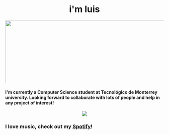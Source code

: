 # <h1 align="center"> i'm luis </h1>
<p align="center">
  <img width="700" height="200" src="https://cdn.dribbble.com/userupload/10211320/file/still-a24f00dc29ca4ba87bf57afd91d2c4bb.gif?resize=400x0">
</p>

#### I'm currently a Computer Science student at Tecnológico de Monterrey university. Looking forward to collaborate with lots of people and help in any project of interest!

<p align="center">
  <a href="https://github.com/anuraghazra/github-readme-stats">
    <img src="https://github-readme-stats.vercel.app/api/top-langs/?username=bashlui&size_weight=0.5&count_weight=0.5&theme=nord">
  </a>
</p>

### I love music, check out my [Spotify](https://open.spotify.com/user/luisbolaina210?si=4122235127344745)! 
